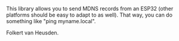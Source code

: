 This library allows you to send MDNS records from an ESP32 (other platforms should be easy to adapt to as well).
That way, you can do something like "ping myname.local".


Folkert van Heusden.
